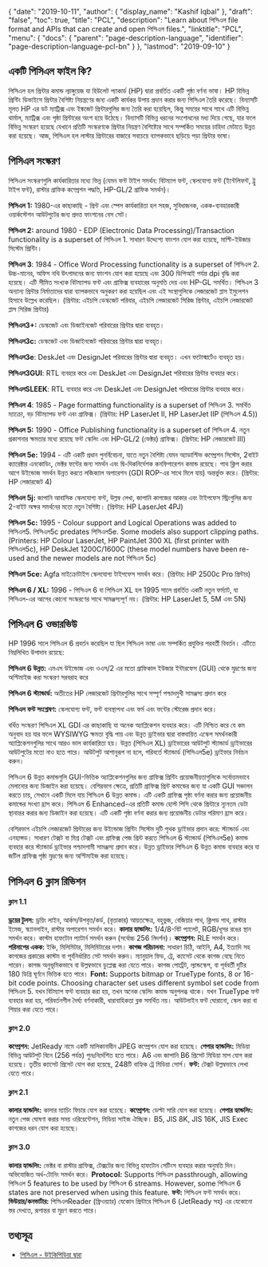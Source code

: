 {
  "date": "2019-10-11",
  "author": {
    "display_name": "Kashif Iqbal"
  },
  "draft": "false",
  "toc": true,
  "title": "PCL",
  "description": "Learn about পিসিএল file format and APIs that can create and open পিসিএল files.",
  "linktitle": "PCL",
  "menu": {
    "docs": {
      "parent": "page-description-language",
      "identifier": "page-description-language-pcl-bn"
    }
  },
  "lastmod": "2019-09-10"
}

## একটি পিসিএল ফাইল কি? ##

পিসিএল হল প্রিন্টার কমান্ড ল্যাঙ্গুয়েজ যা হিউলেট প্যাকার্ড (HP) দ্বারা প্রবর্তিত একটি পৃষ্ঠা বর্ণনা ভাষা। HP বিভিন্ন প্রিন্টিং ডিভাইসে প্রিন্টার বৈশিষ্ট্য নিয়ন্ত্রণের জন্য একটি কার্যকর উপায় প্রদান করার জন্য পিসিএল তৈরি করেছে। বিন্যাসটি মূলত HP এর ডট ম্যাট্রিক্স এবং ইঙ্কজেট প্রিন্টারগুলির জন্য তৈরি করা হয়েছিল, কিন্তু সময়ের সাথে সাথে এটি বিভিন্ন থার্মাল, ম্যাট্রিক্স এবং পৃষ্ঠা প্রিন্টারের অংশ হয়ে উঠেছে। বিন্যাসটি বিভিন্ন ধরনের সংশোধনের মধ্য দিয়ে গেছে, যার ফলে বিভিন্ন সংস্করণ হয়েছে যেখানে প্রতিটি সংস্করণকে প্রিন্টার নিয়ন্ত্রণ বৈশিষ্ট্যের সাথে সম্পর্কিত সময়ের চাহিদা মেটাতে উন্নত করা হয়েছে। আজ, পিসিএল হল লাস্টার প্রিন্টারের বাজারে সবচেয়ে ব্যাপকভাবে ছড়িয়ে পড়া প্রিন্টার ভাষা।

## পিসিএল সংস্করণ ##

পিসিএল সংস্করণগুলি কার্যকারিতার মধ্যে ভিন্ন (যেমন ফন্ট টাইপ সমর্থন: বিটম্যাপ ফন্ট, স্কেলযোগ্য ফন্ট (ইন্টেলিফন্ট, ট্রু টাইপ ফন্ট), রাস্টার গ্রাফিক কম্প্রেশন পদ্ধতি, HP-GL/2 গ্রাফিক সমর্থন)।

**পিসিএল 1:** 1980-এর কাছাকাছি - প্রিন্ট এবং স্পেস কার্যকারিতা হল সহজ, সুবিধাজনক, একক-ব্যবহারকারী ওয়ার্কস্টেশন আউটপুটের জন্য প্রদত্ত ফাংশনের বেস সেট।

**পিসিএল 2:** around 1980 - EDP (Electronic Data Processing)/Transaction functionality is a superset of পিসিএল 1. সাধারণ উদ্দেশ্যে ফাংশন যোগ করা হয়েছে, মাল্টি-ইউজার সিস্টেম প্রিন্টিং।

**পিসিএল 3**: 1984 - Office Word Processing functionality is a superset of পিসিএল 2. উচ্চ-মানের, অফিস নথি উৎপাদনের জন্য ফাংশন যোগ করা হয়েছে এবং 300 ডিপিআই পর্যন্ত dpi বৃদ্ধি করা হয়েছে। এটি সীমিত সংখ্যক বিটম্যাপড ফন্ট এবং গ্রাফিক্স ব্যবহারের অনুমতি দেয় এবং HP-GL সমর্থিত। পিসিএল 3 অন্যান্য প্রিন্টার নির্মাতাদের দ্বারা ব্যাপকভাবে অনুকরণ করা হয়েছিল এবং এই সংস্থাগুলিকে লেজারজেট প্লাস ইমুলেশন হিসাবে উল্লেখ করেছিল।
(প্রিন্টার: এইচপি ডেস্কজেট পরিবার, এইচপি লেজারজেট সিরিজ প্রিন্টার, এইচপি লেজারজেট প্লাস সিরিজ প্রিন্টার)

**পিসিএল3+:** ডেস্কজেট এবং ডিজাইনজেট পরিবারের প্রিন্টার দ্বারা ব্যবহৃত।

**পিসিএল3c:** ডেস্কজেট এবং ডিজাইনজেট পরিবারের প্রিন্টার দ্বারা ব্যবহৃত।

**পিসিএল3e**: DeskJet এবং DesignJet পরিবারের প্রিন্টার দ্বারা ব্যবহৃত। এখন ফটোস্মার্টেও ব্যবহৃত হয়।

**পিসিএল3GUI**: RTL ব্যবহার করে এবং DeskJet এবং DesignJet পরিবারের প্রিন্টার ব্যবহার করে।

**পিসিএলSLEEK**: RTL ব্যবহার করে এবং DeskJet এবং DesignJet পরিবারের প্রিন্টার ব্যবহার করে।

**পিসিএল 4**: 1985 - Page formatting functionality is a superset of পিসিএল 3. সমর্থিত ম্যাক্রো, বড় বিটম্যাপড ফন্ট এবং গ্রাফিক্স। (প্রিন্টার: HP LaserJet II, HP LaserJet IIP (পিসিএল 4.5))

**পিসিএল 5:** 1990 - Office Publishing functionality is a superset of পিসিএল 4. নতুন প্রকাশনার ক্ষমতার মধ্যে রয়েছে ফন্ট স্কেলিং এবং HP-GL/2 (ভেক্টর) গ্রাফিক্স। (প্রিন্টার: HP লেজারজেট III)

**পিসিএল 5e:** 1994 - এটি একটি প্রধান পুনর্বিবেচনা, যাতে নতুন বৈশিষ্ট্য যেমন অ্যাডাপ্টিভ কম্প্রেশন সিস্টেম, 2বাইট ক্যারেক্টার এনকোডিং, ভেক্টর ফন্টের জন্য সমর্থন এবং দ্বি-দিকনির্দেশক কনফিগারেশন কমান্ড রয়েছে। পাথ ক্লিপ করার আগে উইন্ডোজ সমর্থন উন্নত করতে লজিক্যাল অপারেশন (GDI ROP-এর সাথে মিলে যায়) অন্তর্ভুক্ত করে। (প্রিন্টার: HP লেজারজেট 4)

**পিসিএল 5j:** জাপানি আবাসিক স্কেলযোগ্য ফন্ট, উল্লম্ব লেখা, জাপানি কাগজের আকার এবং টাইপফেস স্ট্রিংগুলির জন্য 2-বাইট অক্ষর সমর্থনের মতো নতুন বৈশিষ্ট্য। (প্রিন্টার: HP LaserJet 4PJ)

**পিসিএল 5c:** 1995 - Colour support and Logical Operations was added to পিসিএল5. পিসিএল5c predates পিসিএল5e. Some models also support clipping paths. (Printers: HP Colour LaserJet, HP PaintJet 300 XL (first printer with পিসিএল5c), HP DeskJet 1200C/1600C (these model numbers have been re-used and the newer models are not পিসিএল 5c)

**পিসিএল 5ce:** Agfa মাইক্রোটাইপ স্কেলযোগ্য টাইপফেস সমর্থন করে। (প্রিন্টার: HP 2500c Pro প্রিন্টার)

**পিসিএল 6 / XL:** 1996 - পিসিএল 6 বা পিসিএল XL হল 1995 সালে প্রবর্তিত একটি নতুন ফর্ম্যাট, যা পিসিএল-এর আগের কোনো সংস্করণের সাথে সামঞ্জস্যপূর্ণ নয়। (প্রিন্টার: HP LaserJet 5, 5M এবং 5N)

## পিসিএল 6 ওভারভিউ ##

HP 1996 সালে পিসিএল 6 প্রবর্তন করেছিল যা ছিল পিসিএল ভাষা এবং সম্পর্কিত প্রযুক্তির পরবর্তী বিবর্তন। এটিতে নিম্নলিখিত উপাদান রয়েছে:

**পিসিএল 6 উন্নত:** এমএস উইন্ডোজ এবং ওএস/2 এর মতো গ্রাফিকাল ইউজার ইন্টারফেস (GUI) থেকে মুদ্রণের জন্য অপ্টিমাইজ করা সংস্করণ সরবরাহ করে

**পিসিএল 6 স্ট্যান্ডার্ড:** অতীতের HP লেজারজেট প্রিন্টারগুলির সাথে সম্পূর্ণ পশ্চাদমুখী সামঞ্জস্য প্রদান করে

**পিসিএল ফন্ট সংশ্লেষণ:** স্কেলযোগ্য ফন্ট, ফন্ট ব্যবস্থাপনা এবং ফর্ম এবং ফন্টের স্টোরেজ প্রদান করে।

বর্ধিত সংস্করণ পিসিএল XL GDI এর কাছাকাছি যা অনেক অ্যাপ্লিকেশন ব্যবহার করে। এটি নিশ্চিত করে যে কম অনুবাদ হয় যার ফলে WYSIWYG ক্ষমতা বৃদ্ধি পায় এবং উন্নত ড্রাইভার দ্বারা বাস্তবায়িত এস্কেপ সমর্থনকারী অ্যাপ্লিকেশনগুলির সাথে আরও ভাল কার্যকারিতা হয়। উন্নত (পিসিএল XL) ড্রাইভারের আউটপুট স্ট্যান্ডার্ড ড্রাইভারের আউটপুটের মতো নাও হতে পারে। আউটপুট আশানুরূপ না হলে, পরিবর্তে স্ট্যান্ডার্ড (পিসিএল5e) ড্রাইভার নির্বাচন করুন।

পিসিএল 6 উন্নত কমান্ডগুলি GUI-ভিত্তিক অ্যাপ্লিকেশনগুলির জন্য গ্রাফিক্স প্রিন্টিং প্রয়োজনীয়তাগুলিকে সর্বোত্তমভাবে মেলানোর জন্য ডিজাইন করা হয়েছে। বেশিরভাগ ক্ষেত্রে, প্রতিটি গ্রাফিক্স প্রিন্ট কমান্ডের জন্য যা একটি GUI সঞ্চালন করতে চায়, সেখানে একটি মিলে যায় পিসিএল 6 উন্নত কমান্ড। এটি একটি গ্রাফিক্স পৃষ্ঠা বর্ণনা করার জন্য প্রয়োজনীয় কমান্ডের সংখ্যা হ্রাস করে। পিসিএল 6 Enhanced-এর প্রতিটি কমান্ড হোস্ট পিসি থেকে প্রিন্টারে ন্যূনতম ডেটা স্থানান্তর করার জন্য ডিজাইন করা হয়েছে। এটি একটি পৃষ্ঠা বর্ণনা করার জন্য প্রয়োজনীয় ডেটার পরিমাণ হ্রাস করে।

বেশিরভাগ এইচপি লেজারজেট প্রিন্টারের জন্য উইন্ডোজ প্রিন্টিং সিস্টেম দুটি পৃথক ড্রাইভার প্রদান করে: স্ট্যান্ডার্ড এবং এনহান্সড। সাধারণ টেক্সট বা মিশ্র টেক্সট এবং গ্রাফিক্স পেজ প্রিন্ট করতে পিসিএল 6 স্ট্যান্ডার্ড (পিসিএল5e) কমান্ড ব্যবহার করে স্ট্যান্ডার্ড ড্রাইভার পশ্চাদগামী সামঞ্জস্য প্রদান করে। উন্নত ড্রাইভার পিসিএল 6 উন্নত কমান্ড ব্যবহার করে যা জটিল গ্রাফিক্স পৃষ্ঠা মুদ্রণের জন্য অপ্টিমাইজ করা হয়েছে।

## পিসিএল 6 ক্লাস রিভিশন ##

#### ক্লাস 1.1 ####

**ড্রয়ের টুলস:** ড্রয়িং লাইন, আর্কস/উপবৃত্ত/কর্ড, (বৃত্তাকার) আয়তক্ষেত্র, বহুভুজ, বেজিয়ার পাথ, ক্লিপড পাথ, রাস্টার ইমেজ, স্ক্যানলাইন, রাস্টার অপারেশন সমর্থন করে।
**কালার হ্যান্ডলিং:** 1/4/8-বিট প্যালেট, RGB/ধূসর রঙের স্থান সমর্থন করে। কাস্টম হাফটোন প্যাটার্ন সমর্থন করুন (সর্বোচ্চ 256 নিদর্শন)।
**কম্প্রেশন:** RLE সমর্থন করে।
**পরিমাপের একক:** ইঞ্চি, মিলিমিটার, মিলিমিটারের দশম।
**কাগজ পরিচালনা:** সাধারণ চিঠি, আইনি, A4, ইত্যাদি সহ কাগজের প্রকারের কাস্টম বা পূর্বনির্ধারিত সেট সমর্থন করুন। ম্যানুয়াল ফিড, ট্রে, ক্যাসেট থেকে কাগজ বেছে নিতে পারেন। কাগজ অনুভূমিকভাবে বা উল্লম্বভাবে ডুপ্লেক্স করা যেতে পারে। কাগজ পোর্ট্রেট, ল্যান্ডস্কেপ, বা পূর্ববর্তী দুটির 180 ডিগ্রি ঘূর্ণনে ভিত্তিক হতে পারে।
**Font:** Supports bitmap or TrueType fonts, 8 or 16-bit code points. Choosing character set uses different symbol set code from পিসিএল 5. যখন বিটম্যাপ ফন্ট ব্যবহার করা হয়, তখন অনেক স্কেলিং কমান্ড অনুপলব্ধ থাকে। যখন TrueType ফন্ট ব্যবহার করা হয়, পরিবর্তনশীল দৈর্ঘ্য বর্ণনাকারী, ধারাবাহিকতা ব্লক সমর্থিত নয়। আউটলাইন ফন্ট ঘোরানো, স্কেল করা বা শিয়ার করা যেতে পারে।

#### ক্লাস 2.0 ####

**কম্প্রেশন:** JetReady নামে একটি মালিকানাধীন JPEG কম্প্রেশন যোগ করা হয়েছে।
**পেপার হ্যান্ডলিং:** মিডিয়া বিভিন্ন আউটপুট বিনে (256 পর্যন্ত) পুনঃনির্দেশিত হতে পারে। A6 এবং জাপানি B6 প্রিসেট মিডিয়া মাপ যোগ করা হয়েছে। তৃতীয় ক্যাসেট প্রিসেট যোগ করা হয়েছে, 248টি বাহ্যিক ট্রে মিডিয়া সোর্স।
**ফন্ট:** টেক্সট উল্লম্বভাবে লেখা যেতে পারে।

#### ক্লাস 2.1 ####

**কালার হ্যান্ডলিং:** কালার ম্যাচিং ফিচার যোগ করা হয়েছে।
**কম্প্রেশন:** ডেল্টা সারি যোগ করা হয়েছে।
**পেপার হ্যান্ডলিং:** নতুন পেজ ঘোষণা করার সময় ওরিয়েন্টেশন, মিডিয়া সাইজ ঐচ্ছিক। B5, JIS 8K, JIS 16K, JIS Exec কাগজের ধরন যোগ করা হয়েছে।

#### ক্লাস 3.0 ####

**কালার হ্যান্ডলিং:** ভেক্টর বা রাস্টার গ্রাফিক্স, টেক্সটের জন্য বিভিন্ন হাফটোন সেটিংস ব্যবহার করার অনুমতি দিন। অভিযোজিত অর্ধ-টোনিং সমর্থন করে।
**Protocol:** Supports পিসিএল passthrough, allowing পিসিএল 5 features to be used by পিসিএল 6 streams. However, some পিসিএল 6 states are not preserved when using this feature.
**ফন্ট:** পিসিএল ফন্ট সমর্থন করে।
**ভিউয়ার/কনভার্টার:** পিসিএলReader (ফ্রিওয়্যার) যেকোন প্রিন্টারে পিসিএল 6 (JetReady সহ) এর যেকোনো স্তর দেখতে, রূপান্তর বা মুদ্রণ করতে পারে।

## তথ্যসূত্র ##

* [পিসিএল - উইকিপিডিয়া দ্বারা](https://en.wikipedia.org/wiki/Printer_Command_Language)



